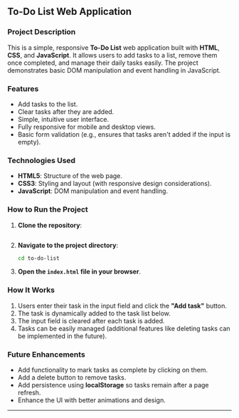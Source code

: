 
## To-Do List Web Application

### Project Description
This is a simple, responsive **To-Do List** web application built with **HTML**, **CSS**, and **JavaScript**. It allows users to add tasks to a list, remove them once completed, and manage their daily tasks easily. The project demonstrates basic DOM manipulation and event handling in JavaScript.

### Features
- Add tasks to the list.
- Clear tasks after they are added.
- Simple, intuitive user interface.
- Fully responsive for mobile and desktop views.
- Basic form validation (e.g., ensures that tasks aren't added if the input is empty).

### Technologies Used
- **HTML5**: Structure of the web page.
- **CSS3**: Styling and layout (with responsive design considerations).
- **JavaScript**: DOM manipulation and event handling.

### How to Run the Project

1. **Clone the repository**:
   ```bash
   
   ```
2. **Navigate to the project directory**:
   ```bash
   cd to-do-list
   ```
3. **Open the `index.html` file in your browser**.

### How It Works

1. Users enter their task in the input field and click the **"Add task"** button.
2. The task is dynamically added to the task list below.
3. The input field is cleared after each task is added.
4. Tasks can be easily managed (additional features like deleting tasks can be implemented in the future).

### Future Enhancements
- Add functionality to mark tasks as complete by clicking on them.
- Add a delete button to remove tasks.
- Add persistence using **localStorage** so tasks remain after a page refresh.
- Enhance the UI with better animations and design.

---
